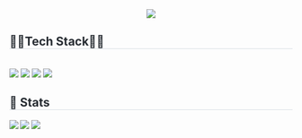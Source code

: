 <div align="center">
   <img src="https://capsule-render.vercel.app/api?type=soft&color=gradient&height=120&text=OH%20SEUNG%20HWAN&animation=&fontColor=ffffff&fontSize=40" />
</div>

<div style="text-align: left;">
    <h2 style="border-bottom: 1px solid #d8dee4; color: #282d33;"> 💪🏻Tech Stack💪🏻 </h2> <br> 
    <div align="left">
        <img src="https://img.shields.io/badge/Java-007396?style=for-the-badge&logo=Java&logoColor=white">
        <img src="https://img.shields.io/badge/Spring-6DB33F?style=for-the-badge&logo=Spring&logoColor=white">
        <img src="https://img.shields.io/badge/Github-181717?style=for-the-badge&logo=Github&logoColor=white">
        <img src="https://img.shields.io/badge/Notion-000000?style=for-the-badge&logo=Notion&logoColor=white">
    </div>
</div>

<div style="text-align: left;">
    <h2 style="border-bottom: 1px solid #d8dee4; color: #282d33;"> 🏅 Stats </h2> 
    <div style="display: flex; align-items: flex-start;">
        <div>
            <img align="left" src="http://mazassumnida.wtf/api/v2/generate_badge?boj=wxtq12" />
        </div>
        <div>
            <img src="https://github-readme-stats.vercel.app/api?username=tmdghks00&bg_color=180,000000,&title_color=000000&text_color=000000" />
            <img src="https://github-readme-stats.vercel.app/api/top-langs/?username=tmdghks00&layout=compact&bg_color=180,000000,&title_color=000000&text_color=000000" />
        </div>
    </div>
</div>
